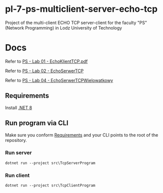 # pl-7-ps-multiclient-server-echo-tcp
Project of the multi-client ECHO TCP server-client for the faculty "PS" (Network Programming) in Lodz University of Technology

# Docs
Refer to [PS - Lab 01 - EchoKlientTCP.pdf](./docs/PS%20-%20Lab%2001%20-%20EchoKlientTCP.pdf)

Refer to [PS - Lab 02 - EchoSerwerTCP](./docs/PS%20-%20Lab%2002%20-%20EchoSerwerTCP.pdf)

Refer to [PS - Lab 04 - EchoSerwerTCPWielowatkowy](./docs/PS%20-%20Lab%2004%20-%20EchoSerwerTCPWielowatkowy.pdf)

## Requirements
Install [.NET 8](https://dotnet.microsoft.com/en-us/download/dotnet/8.0)

## Run program via CLI
Make sure you conform [Requirements](#requirements) and your CLI points to the root of the repository.

### Run server
```terminal
dotnet run --project src\TcpServerProgram
```

### Run client
```terminal
dotnet run --project src\TcpClientProgram
```
